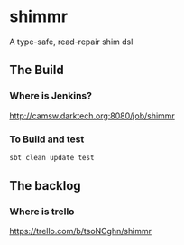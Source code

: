 # shimmr
A type-safe, read-repair shim dsl

## The Build
### Where is Jenkins?
http://camsw.darktech.org:8080/job/shimmr

### To Build and test
```bash
sbt clean update test
```

## The backlog
### Where is trello
https://trello.com/b/tsoNCghn/shimmr
